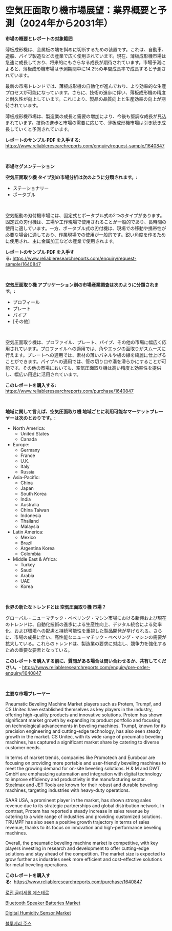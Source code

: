 <p><h1>空気圧面取り機市場展望：業界概要と予測（2024年から2031年）</h1></p><p><strong>市場の概要とレポートの対象範囲</strong></p>
<p><p>薄板成形機は、金属板の端を斜めに切断するための装置です。これは、自動車、造船、パイプ製造などの産業で広く使用されています。現在、薄板成形機市場は急速に成長しており、将来的にもさらなる成長が期待されています。市場予測によると、薄板成形機市場は予測期間中に14.2％の年間成長率で成長すると予測されています。</p><p>最新の市場トレンドでは、薄板成形機の自動化が進んでおり、より効率的な生産プロセスが可能になっています。さらに、技術の進歩に伴い、薄板成形機の精度と耐久性が向上しています。これにより、製品の品質向上と生産効率の向上が期待されています。</p><p>薄板成形機市場は、製造業の成長と需要の増加により、今後も堅調な成長が見込まれています。技術の進歩と市場の需要に応じて、薄板成形機市場は引き続き成長していくと予測されています。</p></p>
<p><strong>レポートのサンプル PDF を入手する:</strong> <a href="https://www.reliableresearchreports.com/enquiry/request-sample/1640847">https://www.reliableresearchreports.com/enquiry/request-sample/1640847</a></p>
<p>&nbsp;</p>
<p><strong>市場セグメンテーション</strong></p>
<p><strong>空気圧面取り機 タイプ別の市場分析は次のように分類されます。:</strong></p>
<p><ul><li>ステーショナリー</li><li>ポータブル</li></ul></p>
<p>&nbsp;</p>
<p><p>空気駆動の刃付機市場には、固定式とポータブル式の2つのタイプがあります。固定式の刃付機は、工場や工作現場で使用されることが一般的であり、長時間の使用に適しています。一方、ポータブル式の刃付機は、現場での移動や携帯性が必要な場合に適しており、作業現場での使用が一般的です。鋭い角度を作るために使用され、主に金属加工などの産業で使用されます。</p></p>
<p><strong>レポートのサンプル PDF を入手する:</strong>&nbsp;<a href="https://www.reliableresearchreports.com/enquiry/request-sample/1640847">https://www.reliableresearchreports.com/enquiry/request-sample/1640847</a></p>
<p>&nbsp;</p>
<p><strong> 空気圧面取り機 アプリケーション別の市場産業調査は次のように分類されます。:</strong></p>
<p><ul><li>プロフィール</li><li>プレート</li><li>パイプ</li><li>[その他]</li></ul></p>
<p>&nbsp;</p>
<p><p>空気圧面取り機は、プロファイル、プレート、パイプ、その他の市場に幅広く応用されています。プロファイルへの適用では、角やエッジの面取りがスムーズに行えます。プレートへの適用では、素材の薄いパネルや板の縁を綺麗に仕上げることができます。パイプへの適用では、管の切り口や溝を滑らかにすることが可能です。その他の市場においても、空気圧面取り機は高い精度と効率性を提供し、幅広い用途に活用されています。</p></p>
<p><strong>このレポートを購入する:</strong>&nbsp; <a href="https://www.reliableresearchreports.com/purchase/1640847">https://www.reliableresearchreports.com/purchase/1640847</a></p>
<p>&nbsp;</p>
<p><strong>地域に関して言えば、空気圧面取り機 地域ごとに利用可能なマーケットプレーヤーは次のとおりです。:</strong></p>
<p><ul>
    <li>
        North America:
        <ul>
            <li>United States</li>
            <li>Canada</li>
        </ul>
    </li>
    <li>
        Europe:
        <ul>
            <li>Germany</li>
            <li>France</li>
            <li>U.K.</li>
            <li>Italy</li>
            <li>Russia</li>
        </ul>
    </li>
    <li>
        Asia-Pacific:
        <ul>
            <li>China</li>
            <li>Japan</li>
            <li>South Korea</li>
            <li>India</li>
            <li>Australia</li>
            <li>China Taiwan</li>
            <li>Indonesia</li>
            <li>Thailand</li>
            <li>Malaysia</li>
        </ul>
    </li>
    <li>
        Latin America:
        <ul>
            <li>Mexico</li>
            <li>Brazil</li>
            <li>Argentina Korea</li>
            <li>Colombia</li>
        </ul>
    </li>
    <li>
        Middle East & Africa:
        <ul>
            <li>Turkey</li>
            <li>Saudi</li>
            <li>Arabia</li>
            <li>UAE</li>
            <li>Korea</li>
        </ul>
    </li>
    </ul></p>
<p>&nbsp;</p>
<p><strong>世界の新たなトレンドとは 空気圧面取り機 市場？</strong></p>
<p><p>グローバル・ニューマチック・ベベリング・マシン市場における新興および現在のトレンドは、自動化技術の進歩による生産性向上、デジタル統合による効率化、および環境への配慮と持続可能性を重視した製品開発が挙げられる。さらに、市場の成長に伴い、高性能なニューマチック・ベベリング・マシンの需要が拡大している。これらのトレンドは、製造業の要求に対応し、競争力を強化するための重要な要素となっている。</p></p>
<p><strong>このレポートを購入する前に、質問がある場合は問い合わせるか、共有してください。</strong>- <a href="https://www.reliableresearchreports.com/enquiry/pre-order-enquiry/1640847">https://www.reliableresearchreports.com/enquiry/pre-order-enquiry/1640847</a></p>
<p>&nbsp;</p>
<p><strong>主要な市場プレーヤー</strong></p>
<p><p>Pneumatic Beveling Machine Market players such as Protem, Trumpf, and CS Unitec have established themselves as key players in the industry, offering high-quality products and innovative solutions. Protem has shown significant market growth by expanding its product portfolio and focusing on technological advancements in beveling machines. Trumpf, known for its precision engineering and cutting-edge technology, has also seen steady growth in the market. CS Unitec, with its wide range of pneumatic beveling machines, has captured a significant market share by catering to diverse customer needs.</p><p>In terms of market trends, companies like Promotech and Euroboor are focusing on providing more portable and user-friendly beveling machines to meet the growing demand for on-site beveling solutions. H & M and DWT GmbH are emphasizing automation and integration with digital technology to improve efficiency and productivity in the manufacturing sector. Steelmax and JET Tools are known for their robust and durable beveling machines, targeting industries with heavy-duty operations.</p><p>SAAR USA, a prominent player in the market, has shown strong sales revenue due to its strategic partnerships and global distribution network. In contrast, Protem has reported a steady increase in sales revenue by catering to a wide range of industries and providing customized solutions. TRUMPF has also seen a positive growth trajectory in terms of sales revenue, thanks to its focus on innovation and high-performance beveling machines. </p><p>Overall, the pneumatic beveling machine market is competitive, with key players investing in research and development to offer cutting-edge solutions and stay ahead of the competition. The market size is expected to grow further as industries seek more efficient and cost-effective solutions for metal beveling operations.</p></p>
<p><strong>このレポートを購入する:</strong>&nbsp;&nbsp;<a href="https://www.reliableresearchreports.com/purchase/1640847">https://www.reliableresearchreports.com/purchase/1640847</a></p>
<p><p><a href="https://github.com/fernandotryO5lson96765/Market-Research-Report-List-1/blob/main/80845969166.md">로진 글리세롤 에스테르</a></p><p><a href="https://github.com/joannesouthgate/Market-Research-Report-List-2/blob/main/bluetooth-speaker-batteries-market.md">Bluetooth Speaker Batteries Market</a></p><p><a href="https://github.com/sofayahoo2023/Market-Research-Report-List-3/blob/main/digital-humidity-sensor-market.md">Digital Humidity Sensor Market</a></p><p><a href="https://github.com/CliftonFisher9067/Market-Research-Report-List-1/blob/main/29957059165.md">블루베리 주스</a></p></p>